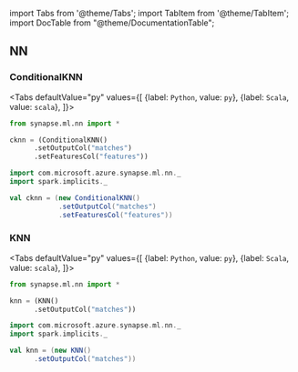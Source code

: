 import Tabs from '@theme/Tabs';
import TabItem from '@theme/TabItem';
import DocTable from "@theme/DocumentationTable";

<!-- 
```python
import pyspark
import os
import json
from IPython.display import display

spark = (pyspark.sql.SparkSession.builder.appName("MyApp")
        .config("spark.jars.packages", "com.microsoft.azure:synapseml:0.9.1")
        .config("spark.jars.repositories", "https://mmlspark.azureedge.net/maven")
        .getOrCreate())

def getSecret(secretName):
        get_secret_cmd = 'az keyvault secret show --vault-name mmlspark-build-keys --name {}'.format(secretName)
        value = json.loads(os.popen(get_secret_cmd).read())["value"]
        return value

import synapse.ml
```
-->

## NN

### ConditionalKNN

<Tabs
defaultValue="py"
values={[
{label: `Python`, value: `py`},
{label: `Scala`, value: `scala`},
]}>
<TabItem value="py">

<!--pytest-codeblocks:cont-->

```python
from synapse.ml.nn import *

cknn = (ConditionalKNN()
      .setOutputCol("matches")
      .setFeaturesCol("features"))
```

</TabItem>
<TabItem value="scala">

```scala
import com.microsoft.azure.synapse.ml.nn._
import spark.implicits._

val cknn = (new ConditionalKNN()
            .setOutputCol("matches")
            .setFeaturesCol("features"))
```

</TabItem>
</Tabs>

<DocTable className="ConditionalKNN"
py="synapse.ml.nn.html#module-synapse.ml.nn.ConditionalKNN"
scala="com/microsoft/azure/synapse/ml/nn/ConditionalKNN.html"
sourceLink="https://github.com/microsoft/SynapseML/blob/master/core/src/main/scala/com/microsoft/azure/synapse/ml/nn/ConditionalKNN.scala" />


### KNN

<Tabs
defaultValue="py"
values={[
{label: `Python`, value: `py`},
{label: `Scala`, value: `scala`},
]}>
<TabItem value="py">

<!--pytest-codeblocks:cont-->

```python
from synapse.ml.nn import *

knn = (KNN()
      .setOutputCol("matches"))
```

</TabItem>
<TabItem value="scala">

```scala
import com.microsoft.azure.synapse.ml.nn._
import spark.implicits._

val knn = (new KNN()
      .setOutputCol("matches"))
```

</TabItem>
</Tabs>

<DocTable className="KNN"
py="synapse.ml.nn.html#module-synapse.ml.nn.KNN"
scala="com/microsoft/azure/synapse/ml/nn/KNN.html"
sourceLink="https://github.com/microsoft/SynapseML/blob/master/core/src/main/scala/com/microsoft/azure/synapse/ml/nn/KNN.scala" />



